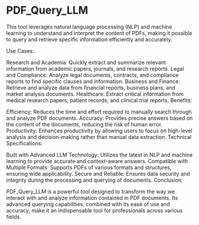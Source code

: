 # PDF_Query_LLM
This tool leverages natural language processing (NLP) and machine learning to understand and interpret the content of PDFs, making it possible to query and retrieve specific information efficiently and accurately.

Use Cases:

Research and Academia: Quickly extract and summarize relevant information from academic papers, journals, and research reports.
Legal and Compliance: Analyze legal documents, contracts, and compliance reports to find specific clauses and information.
Business and Finance: Retrieve and analyze data from financial reports, business plans, and market analysis documents.
Healthcare: Extract critical information from medical research papers, patient records, and clinical trial reports.
Benefits:

Efficiency: Reduces the time and effort required to manually search through and analyze PDF documents.
Accuracy: Provides precise answers based on the content of the documents, reducing the risk of human error.
Productivity: Enhances productivity by allowing users to focus on high-level analysis and decision-making rather than manual data extraction.
Technical Specifications:

Built with Advanced LLM Technology: Utilizes the latest in NLP and machine learning to provide accurate and context-aware answers.
Compatible with Multiple Formats: Supports PDFs of various formats and structures, ensuring wide applicability.
Secure and Reliable: Ensures data security and integrity during the processing and querying of documents.
Conclusion:

PDF_Query_LLM is a powerful tool designed to transform the way we interact with and analyze information contained in PDF documents. Its advanced querying capabilities, combined with its ease of use and accuracy, make it an indispensable tool for professionals across various fields.






